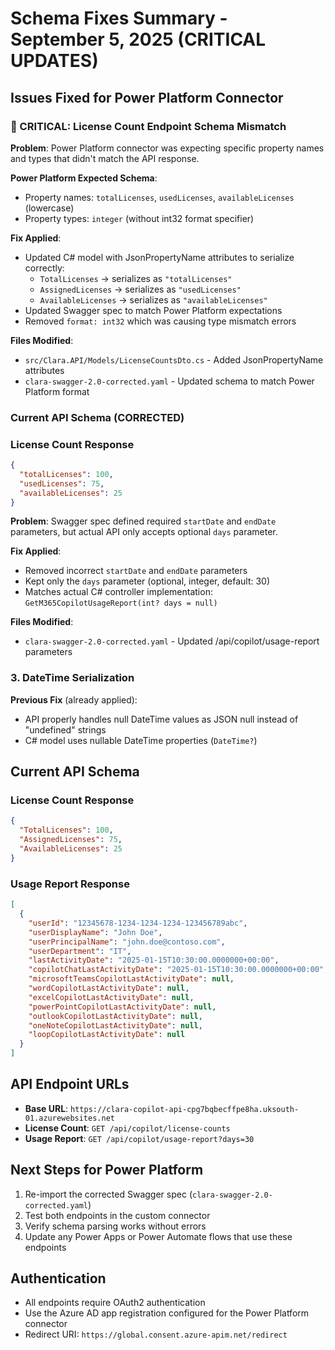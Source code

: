 # Schema Fixes Summary - September 5, 2025 (CRITICAL UPDATES)

## Issues Fixed for Power Platform Connector

### 🚨 CRITICAL: License Count Endpoint Schema Mismatch
**Problem**: Power Platform connector was expecting specific property names and types that didn't match the API response.

**Power Platform Expected Schema**:
- Property names: `totalLicenses`, `usedLicenses`, `availableLicenses` (lowercase)
- Property types: `integer` (without int32 format specifier)

**Fix Applied**:
- Updated C# model with JsonPropertyName attributes to serialize correctly:
  - `TotalLicenses` → serializes as `"totalLicenses"`
  - `AssignedLicenses` → serializes as `"usedLicenses"`
  - `AvailableLicenses` → serializes as `"availableLicenses"`
- Updated Swagger spec to match Power Platform expectations
- Removed `format: int32` which was causing type mismatch errors

**Files Modified**:
- `src/Clara.API/Models/LicenseCountsDto.cs` - Added JsonPropertyName attributes
- `clara-swagger-2.0-corrected.yaml` - Updated schema to match Power Platform format

### Current API Schema (CORRECTED)

### License Count Response
```json
{
  "totalLicenses": 100,
  "usedLicenses": 75,
  "availableLicenses": 25
}
```
**Problem**: Swagger spec defined required `startDate` and `endDate` parameters, but actual API only accepts optional `days` parameter.

**Fix Applied**:
- Removed incorrect `startDate` and `endDate` parameters
- Kept only the `days` parameter (optional, integer, default: 30)
- Matches actual C# controller implementation: `GetM365CopilotUsageReport(int? days = null)`

**Files Modified**:
- `clara-swagger-2.0-corrected.yaml` - Updated /api/copilot/usage-report parameters

### 3. DateTime Serialization
**Previous Fix** (already applied): 
- API properly handles null DateTime values as JSON null instead of "undefined" strings
- C# model uses nullable DateTime properties (`DateTime?`)

## Current API Schema

### License Count Response
```json
{
  "TotalLicenses": 100,
  "AssignedLicenses": 75,
  "AvailableLicenses": 25
}
```

### Usage Report Response
```json
[
  {
    "userId": "12345678-1234-1234-1234-123456789abc",
    "userDisplayName": "John Doe", 
    "userPrincipalName": "john.doe@contoso.com",
    "userDepartment": "IT",
    "lastActivityDate": "2025-01-15T10:30:00.0000000+00:00",
    "copilotChatLastActivityDate": "2025-01-15T10:30:00.0000000+00:00",
    "microsoftTeamsCopilotLastActivityDate": null,
    "wordCopilotLastActivityDate": null,
    "excelCopilotLastActivityDate": null,
    "powerPointCopilotLastActivityDate": null,
    "outlookCopilotLastActivityDate": null,
    "oneNoteCopilotLastActivityDate": null,
    "loopCopilotLastActivityDate": null
  }
]
```

## API Endpoint URLs
- **Base URL**: `https://clara-copilot-api-cpg7bqbecffpe8ha.uksouth-01.azurewebsites.net`
- **License Count**: `GET /api/copilot/license-counts`
- **Usage Report**: `GET /api/copilot/usage-report?days=30`

## Next Steps for Power Platform
1. Re-import the corrected Swagger spec (`clara-swagger-2.0-corrected.yaml`)
2. Test both endpoints in the custom connector
3. Verify schema parsing works without errors
4. Update any Power Apps or Power Automate flows that use these endpoints

## Authentication
- All endpoints require OAuth2 authentication
- Use the Azure AD app registration configured for the Power Platform connector
- Redirect URI: `https://global.consent.azure-apim.net/redirect`
